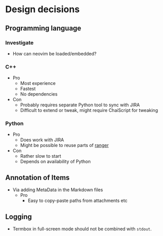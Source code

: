 Design decisions
================

## Programming language

### Investigate

* How can neovim be loaded/embedded?

### C++

* Pro
  * Most experience
  * Fastest
  * No dependencies
* Con
  * Probably requires separate Python tool to sync with JIRA
  * Difficult to extend or tweak, might require ChaiScript for tweaking

### Python

* Pro
  * Does work with JIRA
  * Might be possible to reuse parts of [ranger](https://github.com/ranger/ranger)
* Con
  * Rather slow to start
  * Depends on availability of Python

## Annotation of Items

* Via adding MetaData in the Markdown files
  * Pro
    * Easy to copy-paste paths from attachments etc

## Logging

* Termbox in full-screen mode should not be combined with `stdout`.
